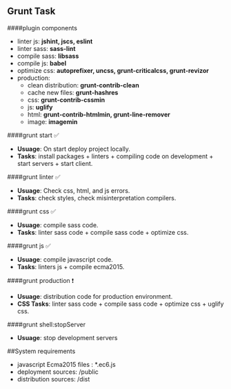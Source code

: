 ## Grunt Task
####plugin components
- linter js: **jshint, jscs, eslint**
- linter sass: **sass-lint**
- compile sass: **libsass**
- compile js: **babel**
- optimize css: **autoprefixer, uncss, grunt-criticalcss, grunt-revizor**
- production:
	- clean distribution: **grunt-contrib-clean**
  - cache new files: **grunt-hashres**
  - css: **grunt-contrib-cssmin**
  - js: **uglify**
  - html: **grunt-contrib-htmlmin, grunt-line-remover**
  - image: **imagemin**


####grunt start :white_check_mark:
- **Usuage**: On start deploy project locally.
- **Tasks**: install packages + linters + compiling code on development + start servers + start client.


####grunt linter :white_check_mark:
- **Usuage**: Check css, html, and js errors.
- **Tasks**: check styles, check misinterpretation compilers.


####grunt css :white_check_mark:
- **Usuage**: compile sass code.
- **Tasks**: linter sass code + compile sass code + optimize css.

####grunt js :white_check_mark:
- **Usuage**: compile javascript code.
- **Tasks**: linters js + compile ecma2015.

####grunt production :heavy_exclamation_mark:
- **Usuage**: distribution code for production environment.
- **CSS Tasks**: linter sass code + compile sass code + optimize css + uglify css.

####grunt shell:stopServer
- **Usuage**: stop development servers

##System requirements
- javascript Ecma2015 files : *.ec6.js
- deployment sources: /public
- distribution sources: /dist
